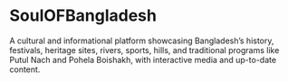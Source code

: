 # SoulOFBangladesh
A cultural and informational platform showcasing Bangladesh’s history, festivals, heritage sites, rivers, sports, hills, and traditional programs like Putul Nach and Pohela Boishakh, with interactive media and up-to-date content.
